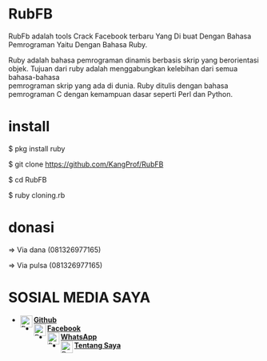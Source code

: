 # RubFB

RubFb adalah tools Crack Facebook terbaru Yang Di buat Dengan Bahasa Pemrograman
Yaitu Dengan Bahasa Ruby.
    
Ruby adalah bahasa pemrograman dinamis
berbasis skrip yang berorientasi objek.
Tujuan dari ruby adalah menggabungkan 
kelebihan dari semua bahasa-bahasa  
pemrograman skrip yang ada di dunia.
Ruby ditulis dengan bahasa pemrograman C
dengan kemampuan dasar seperti Perl 
dan Python.

# install

$ pkg install ruby

$ git clone https://github.com/KangProf/RubFB

$ cd RubFB

$ ruby cloning.rb


# donasi

=> Via dana (081326977165)

=> Via pulsa (081326977165)

# SOSIAL MEDIA SAYA

* [<img alt="ProfAcc Github" align="left" width="24px" src="https://cdn.jsdelivr.net/npm/simple-icons@v3/icons/github.svg" /><b>Github</b>](https://github.com/KangProf/)<br>
* [<img alt="ProfAcc Facebook" align="left" width="24px" src="https://cdn.jsdelivr.net/npm/simple-icons@v3/icons/facebook.svg" /><b>Facebook</b>](https://www.facebook.com/MauApaNJING)<br>
* [<img alt="ProfAcc Whatsapp" align="left" width="24px" src="https://cdn.jsdelivr.net/npm/simple-icons@v3/icons/whatsapp.svg" /><b>WhatsApp</b>](https://wa.me/6281326977165?text=Asalamualaikum+Mas)<br> 
* [<img alt="ProfAcc Tentang Saya" align="left" width="24px" src="https://cdn.jsdelivr.net/npm/simple-icons@v3/icons/blogger.svg" /><b>Tentang Saya</b>](https://tutorkhusus.000webhostapp.com)<br>
